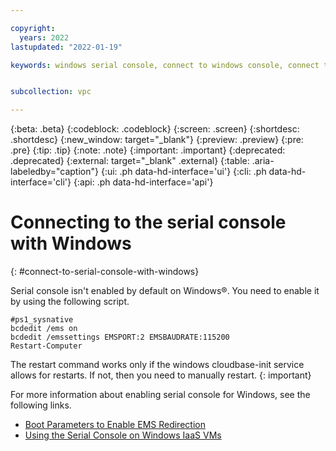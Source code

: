 ```yaml
---

copyright:
  years: 2022
lastupdated: "2022-01-19"

keywords: windows serial console, connect to windows console, connect to windows serial console, serial console, connect to serial console


subcollection: vpc

---
```


{:beta: .beta}
{:codeblock: .codeblock}
{:screen: .screen}
{:shortdesc: .shortdesc}
{:new_window: target="_blank"}
{:preview: .preview}
{:pre: .pre}
{:tip: .tip}
{:note: .note}
{:important: .important}
{:deprecated: .deprecated}
{:external: target="_blank" .external}
{:table: .aria-labeledby="caption"}
{:ui: .ph data-hd-interface='ui'}
{:cli: .ph data-hd-interface='cli'}
{:api: .ph data-hd-interface='api'}

# Connecting to the serial console with Windows
{: #connect-to-serial-console-with-windows}


Serial console isn't enabled by default on Windows&reg;. You need to enable it by using the following script. 

```
#ps1_sysnative
bcdedit /ems on
bcdedit /emssettings EMSPORT:2 EMSBAUDRATE:115200
Restart-Computer
```

The restart command works only if the windows cloudbase-init service allows for restarts. If not, then you need to manually restart.
{: important}

For more information about enabling serial console for Windows, see the following links.

* [Boot Parameters to Enable EMS Redirection](https://docs.microsoft.com/en-us/windows-hardware/drivers/devtest/boot-parameters-to-enable-ems-redirection)
* [Using the Serial Console on Windows IaaS VMs](https://techcommunity.microsoft.com/t5/itops-talk-blog/using-the-serial-console-on-windows-iaas-vms/ba-p/2272295)